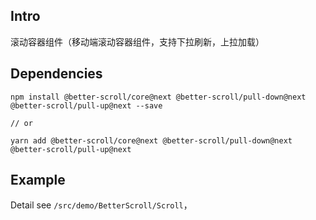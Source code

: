 ## Intro

滚动容器组件（移动端滚动容器组件，支持下拉刷新，上拉加载）

## Dependencies

```
npm install @better-scroll/core@next @better-scroll/pull-down@next @better-scroll/pull-up@next --save

// or

yarn add @better-scroll/core@next @better-scroll/pull-down@next @better-scroll/pull-up@next
```

## Example

Detail see `/src/demo/BetterScroll/Scroll`，